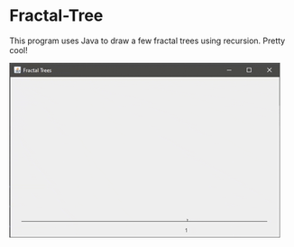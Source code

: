 # Fractal-Tree
This program uses Java to draw a few fractal trees using recursion. Pretty cool!

![Animated gif](tree-animation.gif "Animation that shows fractal tree")
